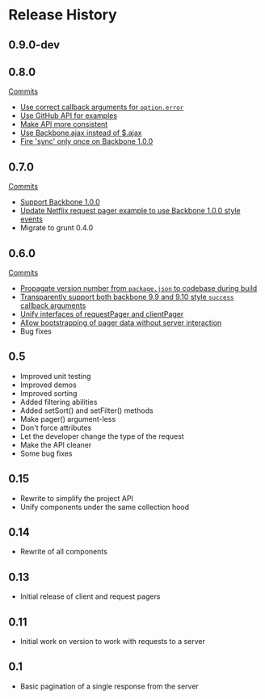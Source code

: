 # Release History

## 0.9.0-dev

## 0.8.0
[Commits](https://github.com/addyosmani/backbone.paginator/compare/v0.7...v0.8)
* [Use correct callback arguments for `option.error`](https://github.com/addyosmani/backbone.paginator/pull/183)
* [Use GitHub API for examples](https://github.com/addyosmani/backbone.paginator/pull/175)
* [Make API more consistent](https://github.com/addyosmani/backbone.paginator/pull/173)
* [Use Backbone.ajax instead of $.ajax](https://github.com/addyosmani/backbone.paginator/pull/170)
* [Fire 'sync' only once on Backbone 1.0.0](https://github.com/addyosmani/backbone.paginator/commit/8faf68e5adfc1f8c61dd2fb5b499a51b0f4d9fba)

## 0.7.0
[Commits](https://github.com/addyosmani/backbone.paginator/compare/v0.6...v0.7)
* [Support Backbone 1.0.0](https://github.com/addyosmani/backbone.paginator/pull/163)
* [Update Netflix request pager example to use Backbone 1.0.0 style events](https://github.com/addyosmani/backbone.paginator/issues/164)
* Migrate to grunt 0.4.0

## 0.6.0
[Commits](https://github.com/addyosmani/backbone.paginator/compare/v0.5...v0.6)

* [Propagate version number from `package.json` to codebase during build](https://github.com/addyosmani/backbone.paginator/commit/5f7d2ff0a8f7e6f87e5a6e2081dc029c3fd0e70c)
* [Transparently support both backbone 9.9 and 9.10 style `success` callback arguments](https://github.com/addyosmani/backbone.paginator/commit/c6c37ea6392c9427d67487e1316592a4a0475e92)
* [Unify interfaces of requestPager and clientPager](https://github.com/addyosmani/backbone.paginator/commit/d4135188c6c956999116157fb9c51e9779e78d57)
* [Allow bootstrapping of pager data without server interaction](https://github.com/addyosmani/backbone.paginator/commit/babb81d7f5245a52053a008a2b82bbbcd324cd4a)
* Bug fixes

## 0.5

* Improved unit testing
* Improved demos
* Improved sorting
* Added filtering abilities
* Added setSort() and setFilter() methods
* Make pager() argument-less
* Don't force attributes
* Let the developer change the type of the request
* Make the API cleaner
* Some bug fixes

## 0.15

* Rewrite to simplify the project API
* Unify components under the same collection hood

## 0.14

* Rewrite of all components

## 0.13

* Initial release of client and request pagers

## 0.11

* Initial work on version to work with requests to a server

## 0.1

* Basic pagination of a single response from the server
